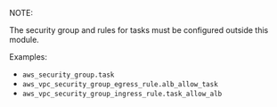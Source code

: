 NOTE:

The security group and rules for tasks must be configured
outside this module.

Examples:

- `aws_security_group.task`
- `aws_vpc_security_group_egress_rule.alb_allow_task`
- `aws_vpc_security_group_ingress_rule.task_allow_alb`
